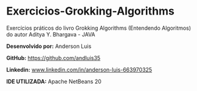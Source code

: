 # Exercicios-Grokking-Algorithms
Exercícios práticos do livro Grokking Algorithms (Entendendo Algoritmos) do autor Aditya Y. Bhargava - JAVA

**Desenvolvido por:** Anderson Luis

**GitHub:** https://github.com/andluis35

**Linkedin:** www.linkedin.com/in/anderson-luis-663970325

**IDE UTILIZADA:** Apache NetBeans 20
